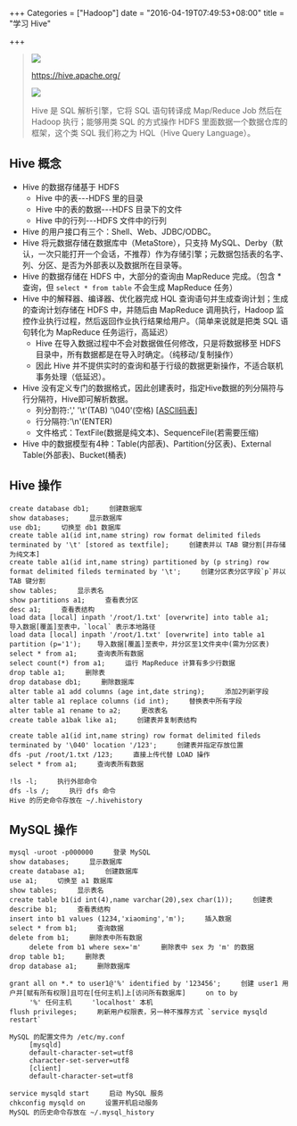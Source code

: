 +++
Categories = ["Hadoop"]
date = "2016-04-19T07:49:53+08:00"
title = "学习 Hive"

+++

<!--more-->

> ![](/uploads/hadoop-hive-logo.png)
>
> https://hive.apache.org/
>
> ![](/uploads/hadoop-hive.png)
>
> Hive 是 SQL 解析引擎，它将 SQL 语句转译成 Map/Reduce Job 然后在 Hadoop 执行；能够用类 SQL 的方式操作 HDFS 里面数据一个数据仓库的框架，这个类 SQL 我们称之为 HQL（Hive Query Language）。

## Hive 概念
* Hive 的数据存储基于 HDFS
  * Hive 中的表---HDFS 里的目录
  * Hive 中的表的数据---HDFS 目录下的文件
  * Hive 中的行列---HDFS 文件中的行列
* Hive 的用户接口有三个：Shell、Web、JDBC/ODBC。
* Hive 将元数据存储在数据库中（MetaStore），只支持 MySQL、Derby（默认，一次只能打开一个会话，不推荐）作为存储引擎；元数据包括表的名字、列、分区、是否为外部表以及数据所在目录等。
* Hive 的数据存储在 HDFS 中，大部分的查询由 MapReduce 完成。（包含 * 查询，但 `select * from table` 不会生成 MapReduce 任务）
* Hive 中的解释器、编译器、优化器完成 HQL 查询语句并生成查询计划；生成的查询计划存储在 HDFS 中，并随后由 MapReduce 调用执行，Hadoop 监控作业执行过程，然后返回作业执行结果给用户。（简单来说就是把类 SQL 语句转化为 MapReduce 任务运行，高延迟）
  * Hive 在导入数据过程中不会对数据做任何修改，只是将数据移至 HDFS 目录中，所有数据都是在导入时确定。（纯移动/复制操作）
  * 因此 Hive 并不提供实时的查询和基于行级的数据更新操作，不适合联机事务处理（低延迟）。
* Hive 没有定义专门的数据格式，因此创建表时，指定Hive数据的列分隔符与行分隔符，Hive即可解析数据。
  * 列分割符:','     '\t'(TAB)     '\040'(空格)     [[ASCII码表](http://defindit.com/ascii.html)]
  * 行分隔符:'\n'(ENTER)
  * 文件格式：TextFile(数据是纯文本)、SequenceFile(若需要压缩)
* Hive 中的数据模型有4种：Table(内部表)、Partition(分区表)、External Table(外部表)、Bucket(桶表)

## Hive 操作
```
create database db1;     创建数据库
show databases;     显示数据库
use db1;     切换至 db1 数据库
create table a1(id int,name string) row format delimited fileds terminated by '\t' [stored as textfile];     创建表并以 TAB 键分割[并存储为纯文本]
create table a1(id int,name string) partitioned by (p string) row format delimited fileds terminated by '\t';     创建分区表分区字段`p`并以 TAB 键分割
show tables;     显示表名
show partitions a1;     查看表分区
desc a1;     查看表结构
load data [local] inpath '/root/1.txt' [overwrite] into table a1;     导入数据[覆盖]至表中，`local` 表示本地路径
load data [local] inpath '/root/1.txt' [overwrite] into table a1 partition (p='1');    导入数据[覆盖]至表中，并分区至1文件夹中(需为分区表)
select * from a1;     查询表所有数据
select count(*) from a1;     运行 MapReduce 计算有多少行数据
drop table a1;     删除表
drop database db1;     删除数据库
alter table a1 add columns (age int,date string);     添加2列新字段
alter table a1 replace columns (id int);     替换表中所有字段
alter table a1 rename to a2;     更改表名
create table a1bak like a1;     创建表并复制表结构

create table a1(id int,name string) row format delimited fileds terminated by '\040' location '/123';     创建表并指定存放位置
dfs -put /root/1.txt /123;     直接上传代替 LOAD 操作
select * from a1;     查询表所有数据

!ls -l;     执行外部命令
dfs -ls /;     执行 dfs 命令
Hive 的历史命令存放在 ~/.hivehistory
```

## MySQL 操作
```
mysql -uroot -p000000     登录 MySQL
show databases;     显示数据库
create database a1;     创建数据库
use a1;     切换至 a1 数据库
show tables;     显示表名
create table b1(id int(4),name varchar(20),sex char(1));     创建表
describe b1;     查看表结构
insert into b1 values (1234,'xiaoming','m');     插入数据
select * from b1;     查询数据
delete from b1;     删除表中所有数据
     delete from b1 where sex='m'     删除表中 sex 为 'm' 的数据
drop table b1;     删除表
drop database a1;     删除数据库

grant all on *.* to user1@'%' identified by '123456';     创建 user1 用户并[赋有所有权限]且可在[任何主机]上[访问所有数据库]     on to by
     '%' 任何主机     'localhost' 本机
flush privileges;     刷新用户权限表，另一种不推荐方式 `service mysqld restart`

MySQL 的配置文件为 /etc/my.conf
     [mysqld]
     default-character-set=utf8
     character-set-server=utf8
     [client]
     default-character-set=utf8

service mysqld start     启动 MySQL 服务
chkconfig mysqld on     设置开机启动服务
MySQL 的历史命令存放在 ~/.mysql_history
```